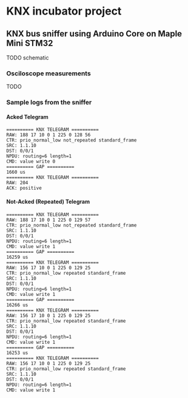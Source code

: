 # KNX incubator project

## KNX bus sniffer using Arduino Core on Maple Mini STM32

TODO schematic

### Osciloscope measurements

TODO

### Sample logs from the sniffer

#### Acked Telegram
```
========== KNX TELEGRAM ==========
RAW: 188 17 10 0 1 225 0 128 56 
CTR: prio_normal_low not_repeated standard_frame
SRC: 1.1.10
DST: 0/0/1
NPDU: routing=6 length=1
CMD: value write 0
========== GAP ==========
1660 us
========== KNX TELEGRAM ==========
RAW: 204 
ACK: positive
```

#### Not-Acked (Repeated) Telegram
```
========== KNX TELEGRAM ==========
RAW: 188 17 10 0 1 225 0 129 57 
CTR: prio_normal_low not_repeated standard_frame
SRC: 1.1.10
DST: 0/0/1
NPDU: routing=6 length=1
CMD: value write 1
========== GAP ==========
16259 us
========== KNX TELEGRAM ==========
RAW: 156 17 10 0 1 225 0 129 25 
CTR: prio_normal_low repeated standard_frame
SRC: 1.1.10
DST: 0/0/1
NPDU: routing=6 length=1
CMD: value write 1
========== GAP ==========
16266 us
========== KNX TELEGRAM ==========
RAW: 156 17 10 0 1 225 0 129 25 
CTR: prio_normal_low repeated standard_frame
SRC: 1.1.10
DST: 0/0/1
NPDU: routing=6 length=1
CMD: value write 1
========== GAP ==========
16253 us
========== KNX TELEGRAM ==========
RAW: 156 17 10 0 1 225 0 129 25 
CTR: prio_normal_low repeated standard_frame
SRC: 1.1.10
DST: 0/0/1
NPDU: routing=6 length=1
CMD: value write 1
```